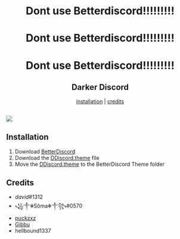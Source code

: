 <h1 align="center">Dont use Betterdiscord!!!!!!!!!</h1>
<h1 align="center">Dont use Betterdiscord!!!!!!!!!</h1>
<h1 align="center">Dont use Betterdiscord!!!!!!!!!</h1>

<h2 align="center">Darker Discord</h2>
<p align="center">
  <a href="#installation">installation</a> |
  <a href="#credits">credits</a>
</p>

## ![](https://i.imgur.com/rekUCGY.png)

## Installation

1. Download [BetterDiscord](https://betterdiscord.app/)
2. Download the [DDiscord.theme](https://github.com/kretcee/DarkerDiscord/releases) file
3. Move the [DDiscord.theme](/DDiscord.theme.css) to the BetterDiscord Theme folder

## Credits

- _david_#1312
- ꧁༒☬Sôma☬༒꧂#0570
- [puckzxz](https://github.com/puckzxz)
- [Gibbu](https://github.com/Gibbu)
- hellbound1337
